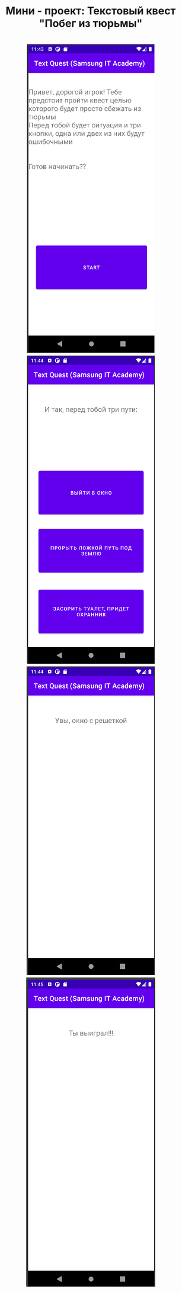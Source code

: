 <h1 align="center">Мини - проект: Текстовый квест "Побег из тюрьмы"</h1>
<h1 align="center">
<img src="https://github.com/Ali-Sas/Text_Quest_Samsung_Academy/blob/main/TextQuestSamsungITAcademy/Снимок%20экрана%202024-01-31%20024353.png" alt="альтернативный текст">
  <img src="https://github.com/Ali-Sas/Text_Quest_Samsung_Academy/blob/main/TextQuestSamsungITAcademy/Снимок%20экрана%202024-01-31%20024410.png" alt="альтернативный текст">
  <img src="https://github.com/Ali-Sas/Text_Quest_Samsung_Academy/blob/main/TextQuestSamsungITAcademy/Снимок%20экрана%202024-01-31%20024433.png" alt="альтернативный текст">
  <img src="https://github.com/Ali-Sas/Text_Quest_Samsung_Academy/blob/main/TextQuestSamsungITAcademy/Снимок%20экрана%202024-01-31%20024509.png" alt="альтернативный текст">
</h1>

